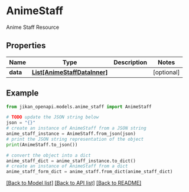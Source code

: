 # AnimeStaff

Anime Staff Resource

## Properties

Name | Type | Description | Notes
------------ | ------------- | ------------- | -------------
**data** | [**List[AnimeStaffDataInner]**](AnimeStaffDataInner.md) |  | [optional] 

## Example

```python
from jikan_openapi.models.anime_staff import AnimeStaff

# TODO update the JSON string below
json = "{}"
# create an instance of AnimeStaff from a JSON string
anime_staff_instance = AnimeStaff.from_json(json)
# print the JSON string representation of the object
print(AnimeStaff.to_json())

# convert the object into a dict
anime_staff_dict = anime_staff_instance.to_dict()
# create an instance of AnimeStaff from a dict
anime_staff_form_dict = anime_staff.from_dict(anime_staff_dict)
```
[[Back to Model list]](../README.md#documentation-for-models) [[Back to API list]](../README.md#documentation-for-api-endpoints) [[Back to README]](../README.md)



